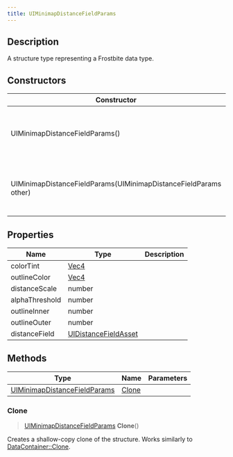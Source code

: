 ```yaml
---
title: UIMinimapDistanceFieldParams
---
```

## Description

A structure type representing a Frostbite data type.

## Constructors

| Constructor                                                      | Description                                              |
| ---------------------------------------------------------------- | -------------------------------------------------------- |
| UIMinimapDistanceFieldParams()                                   | Create a new instance of this structure type.            |
| UIMinimapDistanceFieldParams(UIMinimapDistanceFieldParams other) | Create a reference copy of a structure of the same type. |

## Properties

| Name           | Type                                         | Description |
| -------------- | -------------------------------------------- | ----------- |
| colorTint      | [Vec4](/vext/ref/shared/class/vec4)            |             |
| outlineColor   | [Vec4](/vext/ref/shared/class/vec4)            |             |
| distanceScale  | number                                       |             |
| alphaThreshold | number                                       |             |
| outlineInner   | number                                       |             |
| outlineOuter   | number                                       |             |
| distanceField  | [UIDistanceFieldAsset](UIDistanceFieldAsset) |             |

## Methods

| Type                                                         | Name            | Parameters |
| ------------------------------------------------------------ | --------------- | ---------- |
| [UIMinimapDistanceFieldParams](UIMinimapDistanceFieldParams) | [Clone](#clone) |            |

### Clone

> [UIMinimapDistanceFieldParams](UIMinimapDistanceFieldParams) **Clone**()

Creates a shallow-copy clone of the structure. Works similarly to [DataContainer::Clone](/vext/ref/shared/class/datacontainer#clone).
